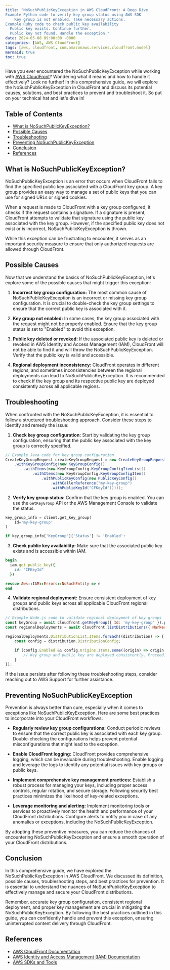 ```yaml
---
title: "NoSuchPublicKeyException in AWS CloudFront: A Deep Dive
Example Python code to verify key group status using AWS SDK
    Key group is not enabled. Take necessary actions.
Example Ruby code to check public key availability
  Public key exists. Continue further.
  Public key not found. Handle the exception."
date: 2024-05-08 09:00:00 -0000
categories: [AWS, AWS CloudFront]
tags: [aws, cloudfront, com.amazonaws.services.cloudfront.model]
mermaid: true
toc: true
---
```



Have you ever encountered the NoSuchPublicKeyException while working with [AWS CloudFront](https://aws.amazon.com/cloudfront/)? Wondering what it means and how to handle it effectively? Look no further! In this comprehensive guide, we will explore the NoSuchPublicKeyException in CloudFront and discuss its potential causes, solutions, and best practices to prevent and troubleshoot it. So put on your technical hat and let's dive in!

## Table of Contents
- [What is NoSuchPublicKeyException?](#what-is-nosuchpublickeyexception)
- [Possible Causes](#possible-causes)
- [Troubleshooting](#troubleshooting)
- [Preventing NoSuchPublicKeyException](#preventing-nosuchpublickeyexception)
- [Conclusion](#conclusion)
- [References](#references)

## What is NoSuchPublicKeyException?
NoSuchPublicKeyException is an error that occurs when CloudFront fails to find the specified public key associated with a CloudFront key group. A key group provides an easy way to manage a set of public keys that you can use for signed URLs or signed cookies.

When a request is made to CloudFront with a key group configured, it checks if the request contains a signature. If a signature is present, CloudFront attempts to validate that signature using the public key associated with the key group. However, if the specified public key does not exist or is incorrect, NoSuchPublicKeyException is thrown.

While this exception can be frustrating to encounter, it serves as an important security measure to ensure that only authorized requests are allowed through CloudFront.

## Possible Causes
Now that we understand the basics of NoSuchPublicKeyException, let's explore some of the possible causes that might trigger this exception:

1. **Incorrect key group configuration:** The most common cause of NoSuchPublicKeyException is an incorrect or missing key group configuration. It is crucial to double-check the key group settings to ensure that the correct public key is associated with it.

2. **Key group not enabled:** In some cases, the key group associated with the request might not be properly enabled. Ensure that the key group status is set to "Enabled" to avoid this exception.

3. **Public key deleted or revoked:** If the associated public key is deleted or revoked in AWS Identity and Access Management (IAM), CloudFront will not be able to find it and will throw the NoSuchPublicKeyException. Verify that the public key is valid and accessible.

4. **Regional deployment inconsistency:** CloudFront operates in different regions, and sometimes inconsistencies between the regional deployments can lead to NoSuchPublicKeyException. It is recommended to check if the key group and its respective public key are deployed consistently across all applicable regions.

## Troubleshooting
When confronted with the NoSuchPublicKeyException, it is essential to follow a structured troubleshooting approach. Consider these steps to identify and remedy the issue:

1. **Check key group configuration:** Start by validating the key group configuration, ensuring that the public key associated with the key group is correctly specified.

```java
// Example Java code for key group configuration
CreateKeyGroupRequest createKeyGroupRequest = new CreateKeyGroupRequest()
    .withKeyGroupConfig(new KeyGroupConfig()
        .withItems(new KeyGroupConfig.KeyGroupConfigItemList()
            .withItems(new KeyGroupConfig.KeyGroupConfigItem()
                .withPublicKeyConfig(new PublicKeyConfig()
                    .withCallerReference("my-key-group")
                    .withPublicKeyId("CFKeyId")))));
```

2. **Verify key group status:** Confirm that the key group is enabled. You can use the `GetKeyGroup` API or the AWS Management Console to validate the status.

```python
key_group_info = client.get_key_group(
    Id='my-key-group'
)

if key_group_info['KeyGroup']['Status'] != 'Enabled':
```

3. **Check public key availability:** Make sure that the associated public key exists and is accessible within IAM.

```ruby
begin
  iam.get_public_key({
    id: "CFKeyId"
  })

rescue Aws::IAM::Errors::NoSuchEntity => e
end
```

4. **Validate regional deployment:** Ensure consistent deployment of key groups and public keys across all applicable CloudFront regional distributions.

```javascript
// Example Node.js code to validate regional deployment of key groups
const keyGroup = await cloudfront.getKeyGroup({ Id: 'my-key-group' }).promise();
const regionalDeployments = await cloudfront.listDistributions({ Marker: 'marker' }).promise();

regionalDeployments.DistributionList.Items.forEach((distribution) => {
    const config = distribution.DistributionConfig;

    if (config.Enabled && config.Origins.Items.some((origin) => origin.Id === 'my-cloudfront-key-group')) {
        // Key group and public key are deployed consistently. Proceed.
    }
});
```

If the issue persists after following these troubleshooting steps, consider reaching out to AWS Support for further assistance.

## Preventing NoSuchPublicKeyException
Prevention is always better than cure, especially when it comes to exceptions like NoSuchPublicKeyException. Here are some best practices to incorporate into your CloudFront workflows:

- **Regularly review key group configurations:** Conduct periodic reviews to ensure that the correct public key is associated with each key group. Double-checking the configurations helps prevent potential misconfigurations that might lead to the exception.

- **Enable CloudFront logging:** CloudFront provides comprehensive logging, which can be invaluable during troubleshooting. Enable logging and leverage the logs to identify any potential issues with key groups or public keys.

- **Implement comprehensive key management practices:** Establish a robust process for managing your keys, including proper access controls, regular rotation, and secure storage. Following security best practices minimizes the likelihood of key-related exceptions.

- **Leverage monitoring and alerting:** Implement monitoring tools or services to proactively monitor the health and performance of your CloudFront distributions. Configure alerts to notify you in case of any anomalies or exceptions, including the NoSuchPublicKeyException.

By adopting these preventive measures, you can reduce the chances of encountering NoSuchPublicKeyException and ensure a smooth operation of your CloudFront distributions.

## Conclusion
In this comprehensive guide, we have explored the NoSuchPublicKeyException in AWS CloudFront. We discussed its definition, possible causes, troubleshooting steps, and best practices for prevention. It is essential to understand the nuances of NoSuchPublicKeyException to effectively manage and secure your CloudFront distributions.

Remember, accurate key group configuration, consistent regional deployment, and proper key management are crucial in mitigating the NoSuchPublicKeyException. By following the best practices outlined in this guide, you can confidently handle and prevent this exception, ensuring uninterrupted content delivery through CloudFront.

## References
- [AWS CloudFront Documentation](https://docs.aws.amazon.com/cloudfront/)
- [AWS Identity and Access Management (IAM) Documentation](https://docs.aws.amazon.com/iam/)
- [AWS SDKs and Tools](https://aws.amazon.com/tools/)
